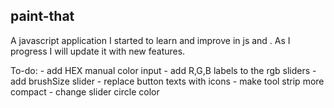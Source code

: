 ## paint-that ##

A javascript application I started to learn and improve in js and <canvas>. As I progress I will update it with new features.

To-do:
    - add HEX manual color input
    - add R,G,B labels to the rgb sliders
    - add brushSize slider
    - replace button texts with icons
    - make tool strip more compact
    - change slider circle color
